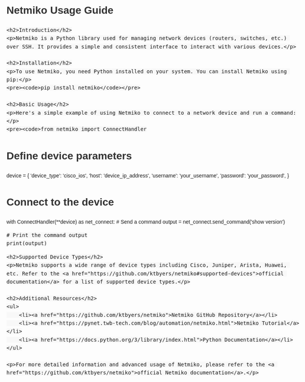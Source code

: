 <!DOCTYPE html>
<html lang="en">
<head>
    <meta charset="UTF-8">
    <meta name="viewport" content="width=device-width, initial-scale=1.0">
    <title>Netmiko Usage Guide</title>
    <style>
        body {
            font-family: Arial, sans-serif;
            line-height: 1.6;
            padding: 20px;
            max-width: 800px;
            margin: 0 auto;
        }
        h1, h2, h3 {
            color: #333;
        }
        code {
            font-family: Consolas, monospace;
            font-size: 1em;
            background-color: #f8f8f8;
            padding: 2px 5px;
            border-radius: 3px;
        }
    </style>
</head>
<body>
    <h1>Netmiko Usage Guide</h1>

    <h2>Introduction</h2>
    <p>Netmiko is a Python library used for managing network devices (routers, switches, etc.) over SSH. It provides a simple and consistent interface to interact with various devices.</p>

    <h2>Installation</h2>
    <p>To use Netmiko, you need Python installed on your system. You can install Netmiko using pip:</p>
    <pre><code>pip install netmiko</code></pre>

    <h2>Basic Usage</h2>
    <p>Here's a simple example of using Netmiko to connect to a network device and run a command:</p>
    <pre><code>from netmiko import ConnectHandler

# Define device parameters
device = {
    'device_type': 'cisco_ios',
    'host': 'device_ip_address',
    'username': 'your_username',
    'password': 'your_password',
}

# Connect to the device
with ConnectHandler(**device) as net_connect:
    # Send a command
    output = net_connect.send_command('show version')

    # Print the command output
    print(output)
</code></pre>

    <h2>Supported Device Types</h2>
    <p>Netmiko supports a wide range of device types including Cisco, Juniper, Arista, Huawei, etc. Refer to the <a href="https://github.com/ktbyers/netmiko#supported-devices">official documentation</a> for a list of supported device types.</p>

    <h2>Additional Resources</h2>
    <ul>
        <li><a href="https://github.com/ktbyers/netmiko">Netmiko GitHub Repository</a></li>
        <li><a href="https://pynet.twb-tech.com/blog/automation/netmiko.html">Netmiko Tutorial</a></li>
        <li><a href="https://docs.python.org/3/library/index.html">Python Documentation</a></li>
    </ul>

    <p>For more detailed information and advanced usage of Netmiko, please refer to the <a href="https://github.com/ktbyers/netmiko">official Netmiko documentation</a>.</p>
</body>
</html>
